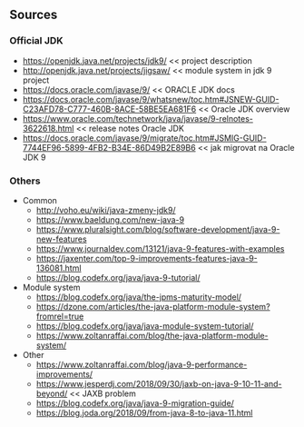 ## Sources
### Official JDK
+ https://openjdk.java.net/projects/jdk9/ << project description
+ http://openjdk.java.net/projects/jigsaw/ << module system in jdk 9 project
+ https://docs.oracle.com/javase/9/ << ORACLE JDK docs
+ https://docs.oracle.com/javase/9/whatsnew/toc.htm#JSNEW-GUID-C23AFD78-C777-460B-8ACE-58BE5EA681F6 << Oracle JDK overview
+ https://www.oracle.com/technetwork/java/javase/9-relnotes-3622618.html << release notes Oracle JDK
+ https://docs.oracle.com/javase/9/migrate/toc.htm#JSMIG-GUID-7744EF96-5899-4FB2-B34E-86D49B2E89B6 << jak migrovat na Oracle JDK 9

### Others
+ Common
  + http://voho.eu/wiki/java-zmeny-jdk9/
  + https://www.baeldung.com/new-java-9
  + https://www.pluralsight.com/blog/software-development/java-9-new-features
  + https://www.journaldev.com/13121/java-9-features-with-examples
  + https://jaxenter.com/top-9-improvements-features-java-9-136081.html
  + https://blog.codefx.org/java/java-9-tutorial/
+ Module system
  + https://blog.codefx.org/java/the-jpms-maturity-model/
  + https://dzone.com/articles/the-java-platform-module-system?fromrel=true
  + https://blog.codefx.org/java/java-module-system-tutorial/
  + https://www.zoltanraffai.com/blog/the-java-platform-module-system/
+ Other
  + https://www.zoltanraffai.com/blog/java-9-performance-improvements/
  + https://www.jesperdj.com/2018/09/30/jaxb-on-java-9-10-11-and-beyond/ << JAXB problem
  + https://blog.codefx.org/java/java-9-migration-guide/
  + https://blog.joda.org/2018/09/from-java-8-to-java-11.html
